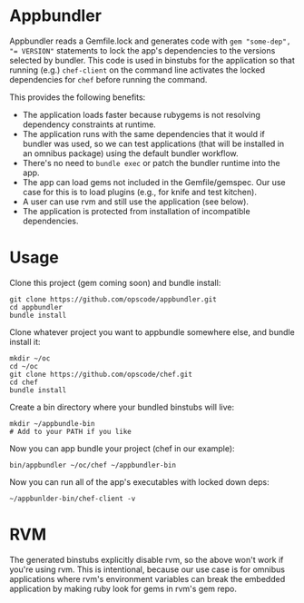 # Appbundler

Appbundler reads a Gemfile.lock and generates code with
`gem "some-dep", "= VERSION"` statements to lock the app's dependencies
to the versions selected by bundler. This code is used in binstubs for
the application so that running (e.g.) `chef-client` on the command line
activates the locked dependencies for `chef` before running the command.

This provides the following benefits:
* The application loads faster because rubygems is not resolving
  dependency constraints at runtime.
* The application runs with the same dependencies that it would if
  bundler was used, so we can test applications (that will be installed
  in an omnibus package) using the default bundler workflow.
* There's no need to `bundle exec` or patch the bundler runtime into the
  app.
* The app can load gems not included in the Gemfile/gemspec. Our use
  case for this is to load plugins (e.g., for knife and test kitchen).
* A user can use rvm and still use the application (see below).
* The application is protected from installation of incompatible
  dependencies.

# Usage

Clone this project (gem coming soon) and bundle install:

```
git clone https://github.com/opscode/appbundler.git
cd appbundler
bundle install
```

Clone whatever project you want to appbundle somewhere else, and bundle
install it:

```
mkdir ~/oc
cd ~/oc
git clone https://github.com/opscode/chef.git
cd chef
bundle install
```

Create a bin directory where your bundled binstubs will live:

```
mkdir ~/appbundle-bin
# Add to your PATH if you like
```

Now you can app bundle your project (chef in our example):

```
bin/appbundler ~/oc/chef ~/appbundler-bin
```

Now you can run all of the app's executables with locked down deps:

```
~/appbunlder-bin/chef-client -v
```


# RVM

The generated binstubs explicitly disable rvm, so the above won't work
if you're using rvm. This is intentional, because our use case is for
omnibus applications where rvm's environment variables can break the
embedded application by making ruby look for gems in rvm's gem repo.
